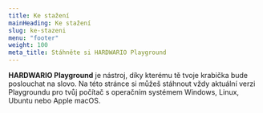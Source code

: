```yaml
---
title: Ke stažení
mainHeading: Ke stažení
slug: ke-stazeni
menu: "footer"
weight: 100
meta_title: Stáhněte si HARDWARIO Playground
---
```


**HARDWARIO Playground** je nástroj, díky kterému tě tvoje krabička bude poslouchat na slovo. Na této stránce si můžeš stáhnout vždy aktuální verzi Playgroundu pro tvůj počítač s operačním systémem Windows, Linux, Ubuntu nebo Apple macOS.
